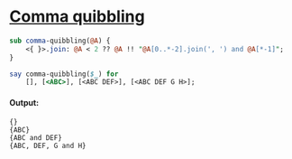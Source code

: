 [1]: https://rosettacode.org/wiki/Comma_quibbling

# [Comma quibbling][1]



```perl
sub comma-quibbling(@A) {
    <{ }>.join: @A < 2 ?? @A !! "@A[0..*-2].join(', ') and @A[*-1]";
}

say comma-quibbling($_) for
    [], [<ABC>], [<ABC DEF>], [<ABC DEF G H>];
```

#### Output:
```
{}
{ABC}
{ABC and DEF}
{ABC, DEF, G and H}
```
